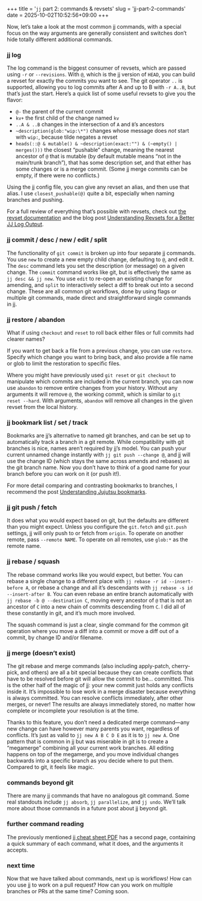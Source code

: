 +++
title = '<code>jj</code> part 2: commands & revsets'
slug = 'jj-part-2-commands'
date = 2025-10-02T10:52:56+09:00
+++

Now, let’s take a look at the most common jj commands, with a special focus on the way arguments are generally consistent and switches don’t hide totally different additional commands.

### jj log

The log command is the biggest consumer of revsets, which are passed using `-r` or `--revisions`. With `@`, which is the jj version of `HEAD`, you can build a revset for exactly the commits you want to see. The git operator `..` is supported, allowing you to log commits after A and up to B with `-r A..B`, but that’s just the start. Here’s a quick list of some useful revsets to give you the flavor:
- `@-` the parent of the current commit
- `kv+` the first child of the change named `kv`
- `..A & ..B` changes in the intersection of `A` and `B`’s ancestors
- `~description(glob:"wip:\*")` changes whose message does _not_ start with `wip:`, because tilde negates a revset
- `heads(::@ & mutable() & ~description(exact:"") & (~empty() | merges()))` the closest “pushable” change, meaning the nearest ancestor of `@` that is mutable (by default mutable means “not in the main/trunk branch”), that has some description set, and that either has some changes or is a merge commit. (Some jj merge commits can be empty, if there were no conflicts.)

Using the jj config file, you can give any revset an alias, and then use that alias. I use `closest_pushable(@)` quite a bit, especially when naming branches and pushing.

For a full review of everything that’s possible with revsets, check out [the revset documentation](https://jj-vcs.github.io/jj/latest/revsets/) and the blog post [Understanding Revsets for a Better JJ Log Output](https://willhbr.net/2024/08/18/understanding-revsets-for-a-better-jj-log-output/).

### jj commit / desc / new / edit / split

The functionality of `git commit` is broken up into four separate jj commands. You use `new` to create a new empty child change, defaulting to `@`, and edit it. The `desc` command lets you set the description (or message) on a given change. The `commit` command works like git, but is effectively the same as `jj desc && jj new`. You use `edit` to re-open an existing change for amending, and `split` to interactively select a diff to break out into a second change. These are all common git workflows, done by using flags or multiple git commands, made direct and straightforward single commands in jj.

### jj restore / abandon

What if using `checkout` and `reset` to roll back either files or full commits had clearer names?

If you want to get back a file from a previous change, you can use `restore`. Specify which change you want to bring back, and also provide a file name or glob to limit the restoration to specific files.

Where you might have previously used `git reset` or `git checkout` to manipulate which commits are included in the current branch, you can now use `abandon` to remove entire changes from your history. Without any arguments it will remove `@`, the working commit, which is similar to `git reset --hard`. With arguments, `abandon` will remove all changes in the given revset from the local history.

### jj bookmark list / set / track

Bookmarks are jj’s alternative to named git branches, and can be set up to automatically track a branch in a git remote. While compatibility with git branches is nice, names aren’t required by jj’s model. You can push your current unnamed change instantly with `jj git push --change @`, and jj will use the change ID (which stays the same across amends and rebases) as the git branch name. Now you don’t have to think of a good name for your branch before you can work on it (or push it!).

For more detail comparing and contrasting bookmarks to branches, I recommend the post [Understanding Jujutsu bookmarks](https://neugierig.org/software/blog/2025/08/jj-bookmarks.html).

### jj git push / fetch

It does what you would expect based on git, but the defaults are different than you might expect. Unless you configure the `git.fetch` and `git.push` settings, jj will only push to or fetch from `origin`. To operate on another remote, pass `--remote NAME`. To operate on all remotes, use `glob:*` as the remote name.

### jj rebase / squash

The rebase command works like you would expect, but better. You can rebase a  single change to a different place with `jj rebase -r id --insert-before A`, or rebase a change and all it’s descendants with `jj rebase -s id --insert-after B`. You can even rebase an entire branch automatically with `jj rebase -b @ --destination C`, moving every ancestor of `@` that is not an ancestor of `C` into a new chain of commits descending from `C`. I did all of these constantly in git, and it’s much more involved.

The squash command is just a clear, single command for the common git operation where you move a diff into a commit or move a diff out of a commit, by change ID and/or filename.

### jj merge (doesn’t exist)

The git rebase and merge commands (also including apply-patch, cherry-pick, and others) are all a bit special because they can create conflicts that have to be resolved before git will allow the commit to be… committed. This is the other half of the magic of jj: your new commit just holds any conflicts inside it. It’s impossible to lose work in a merge disaster because everything is always committed. You can resolve conflicts immediately, after other merges, or never! The results are always immediately stored, no matter how complete or incomplete your resolution is at the time.

Thanks to this feature, you don’t need a dedicated merge command—any new change can have however many parents you want, regardless of conflicts. It’s just as valid to `jj new A B C D E` as it is to `jj new A`. One pattern that is common in jj but was miserable in git is to create a “megamerge” combining all your current work branches. All editing happens on top of the megamerge, and you move individual changes backwards into a specific branch as you decide where to put them. Compared to git, it feels like magic.

### commands beyond git

There are many jj commands that have no analogous git command. Some real standouts include `jj absorb`, `jj parallelize`, and `jj undo`. We’ll talk more about those commands in a future post about jj beyond git.

### further command reading

The previously mentioned [jj cheat sheet PDF](https://justinpombrio.net/src/jj-cheat-sheet.pdf) has a second page, containing a quick summary of each command, what it does, and the arguments it accepts.

### next time

Now that we have talked about commands, next up is workflows! How can you use jj to work on a pull request? How can you work on multiple branches or PRs at the same time? Coming soon.
